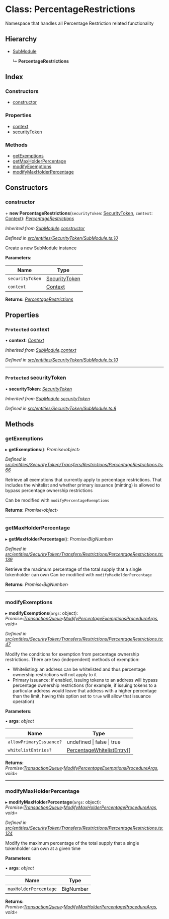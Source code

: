 # Class: PercentageRestrictions

Namespace that handles all Percentage Restriction related functionality

## Hierarchy

* [SubModule](_entities_securitytoken_submodule_.submodule.md)

  ↳ **PercentageRestrictions**

## Index

### Constructors

* [constructor](_entities_securitytoken_transfers_restrictions_percentagerestrictions_.percentagerestrictions.md#constructor)

### Properties

* [context](_entities_securitytoken_transfers_restrictions_percentagerestrictions_.percentagerestrictions.md#protected-context)
* [securityToken](_entities_securitytoken_transfers_restrictions_percentagerestrictions_.percentagerestrictions.md#protected-securitytoken)

### Methods

* [getExemptions](_entities_securitytoken_transfers_restrictions_percentagerestrictions_.percentagerestrictions.md#getexemptions)
* [getMaxHolderPercentage](_entities_securitytoken_transfers_restrictions_percentagerestrictions_.percentagerestrictions.md#getmaxholderpercentage)
* [modifyExemptions](_entities_securitytoken_transfers_restrictions_percentagerestrictions_.percentagerestrictions.md#modifyexemptions)
* [modifyMaxHolderPercentage](_entities_securitytoken_transfers_restrictions_percentagerestrictions_.percentagerestrictions.md#modifymaxholderpercentage)

## Constructors

###  constructor

\+ **new PercentageRestrictions**(`securityToken`: [SecurityToken](_entities_securitytoken_securitytoken_.securitytoken.md), `context`: [Context](_context_.context.md)): *[PercentageRestrictions](_entities_securitytoken_transfers_restrictions_percentagerestrictions_.percentagerestrictions.md)*

*Inherited from [SubModule](_entities_securitytoken_submodule_.submodule.md).[constructor](_entities_securitytoken_submodule_.submodule.md#constructor)*

*Defined in [src/entities/SecurityToken/SubModule.ts:10](https://github.com/PolymathNetwork/polymath-sdk/blob/e8bbc1e/src/entities/SecurityToken/SubModule.ts#L10)*

Create a new SubModule instance

**Parameters:**

Name | Type |
------ | ------ |
`securityToken` | [SecurityToken](_entities_securitytoken_securitytoken_.securitytoken.md) |
`context` | [Context](_context_.context.md) |

**Returns:** *[PercentageRestrictions](_entities_securitytoken_transfers_restrictions_percentagerestrictions_.percentagerestrictions.md)*

## Properties

### `Protected` context

• **context**: *[Context](_context_.context.md)*

*Inherited from [SubModule](_entities_securitytoken_submodule_.submodule.md).[context](_entities_securitytoken_submodule_.submodule.md#protected-context)*

*Defined in [src/entities/SecurityToken/SubModule.ts:10](https://github.com/PolymathNetwork/polymath-sdk/blob/e8bbc1e/src/entities/SecurityToken/SubModule.ts#L10)*

___

### `Protected` securityToken

• **securityToken**: *[SecurityToken](_entities_securitytoken_securitytoken_.securitytoken.md)*

*Inherited from [SubModule](_entities_securitytoken_submodule_.submodule.md).[securityToken](_entities_securitytoken_submodule_.submodule.md#protected-securitytoken)*

*Defined in [src/entities/SecurityToken/SubModule.ts:8](https://github.com/PolymathNetwork/polymath-sdk/blob/e8bbc1e/src/entities/SecurityToken/SubModule.ts#L8)*

## Methods

###  getExemptions

▸ **getExemptions**(): *Promise‹object›*

*Defined in [src/entities/SecurityToken/Transfers/Restrictions/PercentageRestrictions.ts:66](https://github.com/PolymathNetwork/polymath-sdk/blob/e8bbc1e/src/entities/SecurityToken/Transfers/Restrictions/PercentageRestrictions.ts#L66)*

Retrieve all exemptions that currently apply to percentage restrictions. That includes the whitelist and whether primary issuance (minting) is allowed to bypass percentage ownership restrictions

Can be modified with `modifyPercentageExemptions`

**Returns:** *Promise‹object›*

___

###  getMaxHolderPercentage

▸ **getMaxHolderPercentage**(): *Promise‹BigNumber›*

*Defined in [src/entities/SecurityToken/Transfers/Restrictions/PercentageRestrictions.ts:139](https://github.com/PolymathNetwork/polymath-sdk/blob/e8bbc1e/src/entities/SecurityToken/Transfers/Restrictions/PercentageRestrictions.ts#L139)*

Retrieve the maximum percentage of the total supply that a single tokenholder can own
Can be modified with `modifyMaxHolderPercentage`

**Returns:** *Promise‹BigNumber›*

___

###  modifyExemptions

▸ **modifyExemptions**(`args`: object): *Promise‹[TransactionQueue](_entities_transactionqueue_.transactionqueue.md)‹[ModifyPercentageExemptionsProcedureArgs](../interfaces/_types_index_.modifypercentageexemptionsprocedureargs.md), void››*

*Defined in [src/entities/SecurityToken/Transfers/Restrictions/PercentageRestrictions.ts:47](https://github.com/PolymathNetwork/polymath-sdk/blob/e8bbc1e/src/entities/SecurityToken/Transfers/Restrictions/PercentageRestrictions.ts#L47)*

Modify the conditions for exemption from percentage ownership restrictions. There are two (independent) methods of exemption:

- Whitelisting: an address can be whitelisted and thus percentage ownership restrictions will not apply to it
- Primary issuance: if enabled, issuing tokens to an address will bypass percentage ownership restrictions (for example, if issuing tokens to a particular address would leave that address with a higher percentage than the limit, having this option set to `true` will allow that issuance operation)

**Parameters:**

▪ **args**: *object*

Name | Type |
------ | ------ |
`allowPrimaryIssuance?` | undefined &#124; false &#124; true |
`whitelistEntries?` | [PercentageWhitelistEntry](../interfaces/_types_index_.percentagewhitelistentry.md)[] |

**Returns:** *Promise‹[TransactionQueue](_entities_transactionqueue_.transactionqueue.md)‹[ModifyPercentageExemptionsProcedureArgs](../interfaces/_types_index_.modifypercentageexemptionsprocedureargs.md), void››*

___

###  modifyMaxHolderPercentage

▸ **modifyMaxHolderPercentage**(`args`: object): *Promise‹[TransactionQueue](_entities_transactionqueue_.transactionqueue.md)‹[ModifyMaxHolderPercentageProcedureArgs](../interfaces/_types_index_.modifymaxholderpercentageprocedureargs.md), void››*

*Defined in [src/entities/SecurityToken/Transfers/Restrictions/PercentageRestrictions.ts:124](https://github.com/PolymathNetwork/polymath-sdk/blob/e8bbc1e/src/entities/SecurityToken/Transfers/Restrictions/PercentageRestrictions.ts#L124)*

Modify the maximum percentage of the total supply that a single tokenholder can own at a given time

**Parameters:**

▪ **args**: *object*

Name | Type |
------ | ------ |
`maxHolderPercentage` | BigNumber |

**Returns:** *Promise‹[TransactionQueue](_entities_transactionqueue_.transactionqueue.md)‹[ModifyMaxHolderPercentageProcedureArgs](../interfaces/_types_index_.modifymaxholderpercentageprocedureargs.md), void››*
